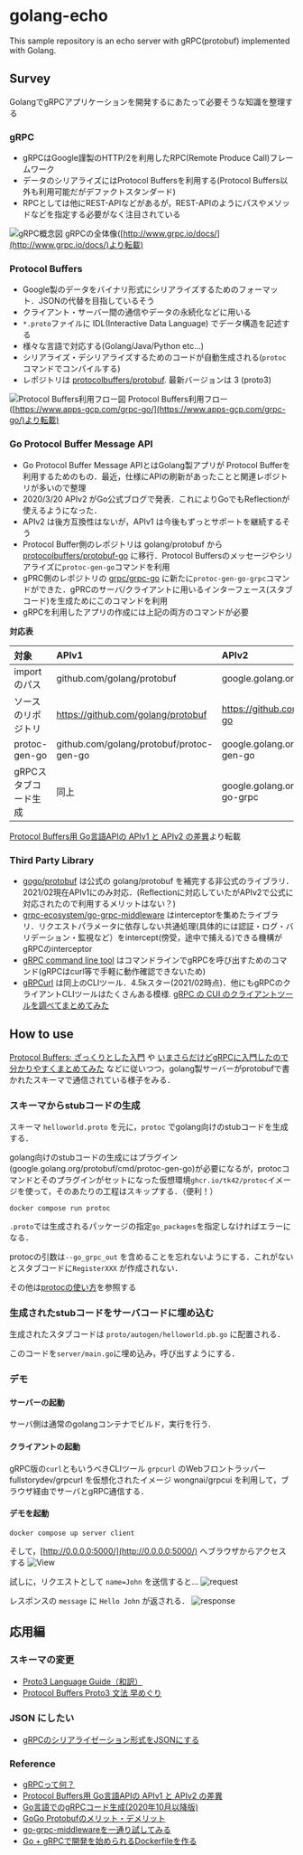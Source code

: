 # golang-echo
This sample repository is an echo server with gRPC(protobuf) implemented with Golang.

## Survey
GolangでgRPCアプリケーションを開発するにあたって必要そうな知識を整理する
### gRPC
 - gRPCはGoogle謹製のHTTP/2を利用したRPC(Remote Produce Call)フレームワーク
 - データのシリアライズにはProtocol Buffersを利用する(Protocol Buffers以外も利用可能だがデファクトスタンダード)
 - RPCとしては他にREST-APIなどがあるが，REST-APIのようにパスやメソッドなどを指定する必要がなく注目されている

![gRPC概念図](https://storage.googleapis.com/apps-gcp-tokyo-02.appspot.com/2015/09/grpc_concept_diagram_00.png)
gRPCの全体像([http://www.grpc.io/docs/](http://www.grpc.io/docs/)より転載)

### Protocol Buffers
 - Google製のデータをバイナリ形式にシリアライズするためのフォーマット．JSONの代替を目指しているそう
 - クライアント・サーバー間の通信やデータの永続化などに用いる
 - ```*.proto```ファイルに IDL(Interactive Data Language) でデータ構造を記述する
 - 様々な言語で対応する(Golang/Java/Python etc...)
 - シリアライズ・デシリアライズするためのコードが自動生成される(```protoc```コマンドでコンパイルする)
 - レポジトリは [protocolbuffers/protobuf](https://github.com/protocolbuffers/protobuf).
 最新バージョンは 3 (proto3)

![Protocol Buffers利用フロー図](https://storage.googleapis.com/apps-gcp-tokyo-02.appspot.com/2015/09/gRPC.png)
Protocol Buffers利用フロー([https://www.apps-gcp.com/grpc-go/](https://www.apps-gcp.com/grpc-go/)より転載)

### Go Protocol Buffer Message API
 - Go Protocol Buffer Message APIとはGolang製アプリが Protocol Bufferを利用するためのもの．最近，仕様にAPIの刷新があったことと関連レポジトリが多いので整理
 - 2020/3/20 APIv2 がGo公式ブログで発表．これによりGoでもReflectionが使えるようになった．
 - APIv2 は後方互換性はないが，APIv1 は今後もずっとサポートを継続するそう
 - Protocol Buffer側のレポジトリは golang/protobuf から [protocolbuffers/protobuf-go](https://github.com/protocolbuffers/protobuf-go) に移行．Protocol Buffersのメッセージやシリアライズに```protoc-gen-go```コマンドを利用
 - gPRC側のレポジトリの [grpc/grpc-go](https://github.com/grpc/grpc-go) に新たに```protoc-gen-go-grpc```コマンドができた．gPRCのサーバ/クライアントに用いるインターフェース(スタブコード)を生成ためにこのコマンドを利用
 - gRPCを利用したアプリの作成には上記の両方のコマンドが必要

**対応表**

|対象|APIv1|APIv2|
|:--|:--|:--|
|import のパス|github.com/golang/protobuf|google.golang.org/protobuf|
|ソースのリポジトリ|https://github.com/golang/protobuf|https://github.com/protocolbuffers/protobuf-go|
|protoc-gen-go|github.com/golang/protobuf/protoc-gen-go|google.golang.org/protobuf/cmd/protoc-gen-go|
|gRPCスタブコード生成|同上|google.golang.org/grpc/cmd/protoc-gen-go-grpc|

[Protocol Buffers用 Go言語APIの APIv1 と APIv2 の差異](https://qiita.com/kitauji/items/bab05cc8215abe8a6431)より転載

### Third Party Library
 - [gogo/protobuf](https://github.com/gogo/protobuf) は公式の golang/protobuf を補完する非公式のライブラリ．2021/02現在APIv1にのみ対応．(Reflectionに対応していたがAPIv2で公式に対応されたので利用するメリットはない？)
 - [grpc-ecosystem/go-grpc-middleware](https://github.com/grpc-ecosystem/go-grpc-middleware) はinterceptorを集めたライブラリ．リクエストパラメータに依存しない共通処理(具体的には認証・ログ・バリデーション・監視など）をintercept(傍受，途中で捕える)できる機構がgRPCのinterceptor
 - [gRPC command line tool](https://github.com/grpc/grpc/blob/master/doc/command_line_tool.md) はコマンドラインでgRPCを呼び出すためのコマンド(gRPCはcurl等で手軽に動作確認できないため)
 - [gRPCurl](https://github.com/fullstorydev/grpcurl) は同上のCLIツール．4.5kスター(2021/02時点)．他にもgRPCのクライアントCLIツールはたくさんある模様. [gRPC の CUI のクライアントツールを調べてまとめてみた](https://www.techscore.com/blog/2019/09/26/grpc-cui-client-tools/)

## How to use

[Protocol Buffers: ざっくりとした入門](https://qiita.com/kitauji/items/fdbd052c19dad28ab067) や [いまさらだけどgRPCに入門したので分かりやすくまとめてみた](https://qiita.com/gold-kou/items/a1cc2be6045723e242eb) などに従いつつ，golang製サーバーがprotobufで書かれたスキーマで通信されている様子をみる．

### スキーマからstubコードの生成

スキーマ ```helloworld.proto``` を元に，```protoc``` でgolang向けのstubコードを生成する．

golang向けのstubコードの生成にはプラグイン(google.golang.org/protobuf/cmd/protoc-gen-go)が必要になるが，protocコマンドとそのプラグインがセットになった仮想環境```ghcr.io/tk42/protoc```イメージを使って，そのあたりの工程はスキップする．（便利！）

```
docker compose run protoc
```

```.proto```では生成されるパッケージの指定```go_packages```を指定しなければエラーになる．

protocの引数は```--go_grpc_out``` を含めることを忘れないようにする．これがないとスタブコードに```RegisterXXX``` が作成されない．

その他は[protocの使い方](https://christina04.hatenablog.com/entry/protoc-usage)を参照する

### 生成されたstubコードをサーバコードに埋め込む
生成されたスタブコードは ```proto/autogen/helloworld.pb.go``` に配置される．

このコードを```server/main.go```に埋め込み，呼び出すようにする．

### デモ
#### サーバーの起動
サーバ側は通常のgolangコンテナでビルド，実行を行う．

#### クライアントの起動
gRPC版の```curl```ともいうべきCLIツール ```grpcurl``` のWebフロントラッパー fullstorydev/grpcurl を仮想化されたイメージ wongnai/grpcui を利用して，ブラウザ経由でサーバとgRPC通信する．

#### デモを起動
```
docker compose up server client
```

そして，[http://0.0.0.0:5000/](http://0.0.0.0:5000/) へブラウザからアクセスする
![View](assets/main_view.png)

試しに，リクエストとして ```name=John``` を送信すると…
![request](assets/request.png)

レスポンスの ```message``` に ```Hello John``` が返される．
![response](assets/response.png)

## 応用編
### スキーマの変更
 - [Proto3 Language Guide（和訳）](https://qiita.com/CyLomw/items/9aa4551bd6bb9c0818b6)
 - [Protocol Buffers Proto3 文法 早めぐり](https://blog1.mammb.com/entry/2019/10/03/212044)

### JSON にしたい
 - [gRPCのシリアライゼーション形式をJSONにする](https://qiita.com/yugui/items/238dcdb75cd40d0f1ece)


### Reference
 - [gRPCって何？](https://qiita.com/oohira/items/63b5ccb2bf1a913659d6)
 - [Protocol Buffers用 Go言語APIの APIv1 と APIv2 の差異](https://qiita.com/kitauji/items/bab05cc8215abe8a6431)
 - [Go言語でのgRPCコード生成(2020年10月以降版)](https://note.com/dd_techblog/n/nb8b925d21118)
 - [GoGo Protobufのメリット・デメリット](https://christina04.hatenablog.com/entry/gogo-protobuf-merit-demerit)
 - [go-grpc-middlewareを一通り試してみる](https://qiita.com/Morix1500/items/7a20d76a931af68d860d)
 - [Go + gRPCで開発を始められるDockerfileを作る](https://qiita.com/keitakn/items/434091ff488296951ab6)

